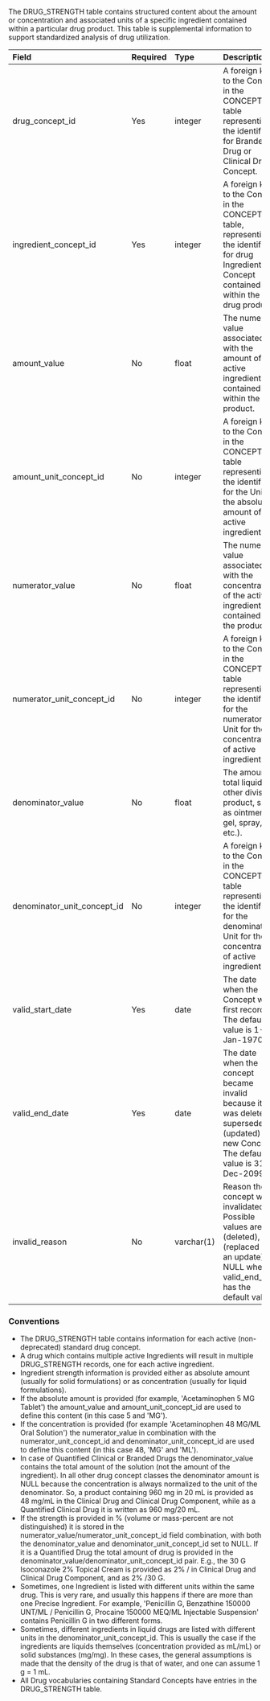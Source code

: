 The DRUG_STRENGTH table contains structured content about the amount or concentration and associated units of a specific ingredient contained within a particular drug product. This table is supplemental information to support standardized analysis of drug utilization. 

Field|Required|Type|Description
:----------------------------|:--------|:------------|:----------------------------------------
|drug_concept_id|Yes|integer|A foreign key to the Concept in the CONCEPT table representing the identifier for Branded Drug or Clinical Drug Concept.|
|ingredient_concept_id|Yes|integer|A foreign key to the Concept in the CONCEPT table, representing the identifier for drug Ingredient Concept contained within the drug product.|
|amount_value|No|float|The numeric value associated with the amount of active ingredient contained within the product.|
|amount_unit_concept_id|No|integer|A foreign key to the Concept in the CONCEPT table representing the identifier for the Unit for the absolute amount of active ingredient.|
|numerator_value|No|float|The numeric value associated with the concentration of the active ingredient contained in the product|
|numerator_unit_concept_id|No|integer|A foreign key to the Concept in the CONCEPT table representing the identifier for the numerator Unit for the concentration of active ingredient.|
|denominator_value|No|float|The amount of total liquid (or other divisible product, such as ointment, gel, spray, etc.).|
|denominator_unit_concept_id|No|integer|A foreign key to the Concept in the CONCEPT table representing the identifier for the denominator Unit for the concentration of active ingredient.|
|valid_start_date|Yes|date|The date when the Concept was first recorded. The default value is 1-Jan-1970.|
|valid_end_date|Yes|date|The date when the concept became invalid because it was deleted or superseded (updated) by a new Concept. The default value is 31-Dec-2099.|
|invalid_reason|No|varchar(1)|Reason the concept was invalidated. Possible values are 'D' (deleted), 'U' (replaced with an update) or NULL when valid_end_date has the default value.|

### Conventions

  * The DRUG_STRENGTH table contains information for each active (non-deprecated) standard drug concept.
  * A drug which contains multiple active Ingredients will result in multiple DRUG_STRENGTH records, one for each active ingredient.
  * Ingredient strength information is provided either as absolute amount (usually for solid formulations) or as concentration (usually for liquid formulations).
  * If the absolute amount is provided (for example, 'Acetaminophen 5 MG Tablet') the amount_value and amount_unit_concept_id are used to define this content (in this case 5 and 'MG').
  * If the concentration is provided (for example 'Acetaminophen 48 MG/ML Oral Solution') the numerator_value in combination with the numerator_unit_concept_id and denominator_unit_concept_id are used to define this content (in this case 48, 'MG' and 'ML'). 
  * In case of Quantified Clinical or Branded Drugs the denominator_value contains the total amount of the solution (not the amount of the ingredient). In all other drug concept classes the denominator amount is NULL because the concentration is always normalized to the unit of the denominator. So, a product containing 960 mg in 20 mL is provided as 48 mg/mL in the Clinical Drug and Clinical Drug Component, while as a Quantified Clinical Drug it is written as 960 mg/20 mL.
  * If the strength is provided in % (volume or mass-percent are not distinguished) it is stored in the numerator_value/numerator_unit_concept_id field combination, with both the denominator_value and denominator_unit_concept_id set to NULL. If it is a Quantified Drug the total amount of drug is provided in the denominator_value/denominator_unit_concept_id pair. E.g., the 30 G Isoconazole 2% Topical Cream is provided as 2% / in Clinical Drug and Clinical Drug Component, and as 2% /30 G.
  * Sometimes, one Ingredient is listed with different units within the same drug. This is very rare, and usually this happens if there are more than one Precise Ingredient. For example, 'Penicillin G, Benzathine 150000 UNT/ML / Penicillin G, Procaine 150000 MEQ/ML Injectable Suspension' contains Penicillin G in two different forms.
  * Sometimes, different ingredients in liquid drugs are listed with different units in the denominator_unit_concept_id. This is usually the case if the ingredients are liquids themselves (concentration provided as mL/mL) or solid substances (mg/mg). In these cases, the general assumptions is made that the density of the drug is that of water, and one can assume 1 g = 1 mL.
  * All Drug vocabularies containing Standard Concepts have entries in the DRUG_STRENGTH table. 